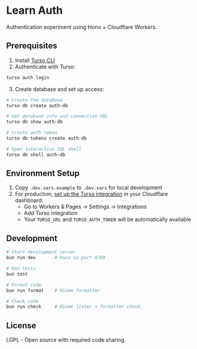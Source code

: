# Learn Auth

Authentication experiment using Hono + Cloudflare Workers.

## Prerequisites

1. Install [Turso CLI](https://docs.turso.tech/reference/cli)
2. Authenticate with Turso:
```bash
turso auth login
```
3. Create database and set up access:
```bash
# Create the database
turso db create auth-db

# Get database info and connection URL
turso db show auth-db

# Create auth token
turso db tokens create auth-db

# Open interactive SQL shell
turso db shell auth-db
```

## Environment Setup

1. Copy `.dev.vars.example` to `.dev.vars` for local development
2. For production, [set up the Turso integration](https://developers.cloudflare.com/workers/databases/native-integrations/turso/) in your Cloudflare dashboard:
    - Go to Workers & Pages → Settings → Integrations
    - Add Turso integration
    - Your `TURSO_URL` and `TURSO_AUTH_TOKEN` will be automatically available

## Development

```bash
# Start development server
bun run dev       # Runs on port 8788

# Run tests
bun test

# Format code
bun run format    # Biome formatter

# Check code
bun run check     # Biome linter + formatter check
```

## License

LGPL - Open source with required code sharing.